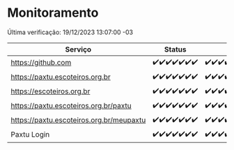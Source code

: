 # Monitoramento

Última verificação: 19/12/2023 13:07:00 -03

|Serviço|Status|Últimas 24h|
|---|---|---|
|https://github.com|<span title="2023-12-12: OK=24">✔️</span><span title="2023-12-13: OK=24">✔️</span><span title="2023-12-14: OK=24">✔️</span><span title="2023-12-15: OK=24">✔️</span><span title="2023-12-16: OK=24">✔️</span><span title="2023-12-17: OK=24">✔️</span><span title="2023-12-18: OK=16">✔️</span>|<span title="18/12/2023 13:07:00 -03 : 200">✔️</span><span title="18/12/2023 14:05:00 -03 : 200">✔️</span><span title="18/12/2023 15:08:00 -03 : 200">✔️</span><span title="18/12/2023 16:03:00 -03 : 200">✔️</span><span title="18/12/2023 17:07:00 -03 : 200">✔️</span><span title="18/12/2023 18:04:00 -03 : 200">✔️</span><span title="18/12/2023 19:05:00 -03 : 200">✔️</span><span title="18/12/2023 20:06:00 -03 : 200">✔️</span><span title="18/12/2023 21:31:00 -03 : 200">✔️</span><span title="18/12/2023 22:46:00 -03 : 200">✔️</span><span title="18/12/2023 23:20:00 -03 : 200">✔️</span><span title="19/12/2023 00:07:00 -03 : 200">✔️</span><span title="19/12/2023 01:08:00 -03 : 200">✔️</span><span title="19/12/2023 02:06:00 -03 : 200">✔️</span><span title="19/12/2023 03:08:00 -03 : 200">✔️</span><span title="19/12/2023 04:06:00 -03 : 200">✔️</span><span title="19/12/2023 05:09:00 -03 : 200">✔️</span><span title="19/12/2023 06:06:00 -03 : 200">✔️</span><span title="19/12/2023 07:06:00 -03 : 200">✔️</span><span title="19/12/2023 08:04:00 -03 : 200">✔️</span><span title="19/12/2023 09:11:00 -03 : 200">✔️</span><span title="19/12/2023 10:08:00 -03 : 200">✔️</span><span title="19/12/2023 11:05:00 -03 : 200">✔️</span><span title="19/12/2023 12:06:00 -03 : 200">✔️</span><span title="19/12/2023 13:07:00 -03 : 200">✔️</span>|
|https://paxtu.escoteiros.org.br|<span title="2023-12-12: OK=24">✔️</span><span title="2023-12-13: OK=24">✔️</span><span title="2023-12-14: OK=24">✔️</span><span title="2023-12-15: OK=24">✔️</span><span title="2023-12-16: OK=24">✔️</span><span title="2023-12-17: OK=24">✔️</span><span title="2023-12-18: OK=16">✔️</span>|<span title="18/12/2023 13:07:00 -03 : 200">✔️</span><span title="18/12/2023 14:05:00 -03 : 200">✔️</span><span title="18/12/2023 15:08:00 -03 : 200">✔️</span><span title="18/12/2023 16:03:00 -03 : 200">✔️</span><span title="18/12/2023 17:07:00 -03 : 200">✔️</span><span title="18/12/2023 18:04:00 -03 : 200">✔️</span><span title="18/12/2023 19:05:00 -03 : 200">✔️</span><span title="18/12/2023 20:06:00 -03 : 200">✔️</span><span title="18/12/2023 21:31:00 -03 : 200">✔️</span><span title="18/12/2023 22:46:00 -03 : 200">✔️</span><span title="18/12/2023 23:20:00 -03 : 200">✔️</span><span title="19/12/2023 00:07:00 -03 : 200">✔️</span><span title="19/12/2023 01:08:00 -03 : 200">✔️</span><span title="19/12/2023 02:06:00 -03 : 200">✔️</span><span title="19/12/2023 03:08:00 -03 : 200">✔️</span><span title="19/12/2023 04:06:00 -03 : 200">✔️</span><span title="19/12/2023 05:09:00 -03 : 200">✔️</span><span title="19/12/2023 06:06:00 -03 : 200">✔️</span><span title="19/12/2023 07:06:00 -03 : 200">✔️</span><span title="19/12/2023 08:04:00 -03 : 200">✔️</span><span title="19/12/2023 09:11:00 -03 : 200">✔️</span><span title="19/12/2023 10:08:00 -03 : 200">✔️</span><span title="19/12/2023 11:05:00 -03 : 200">✔️</span><span title="19/12/2023 12:06:00 -03 : 200">✔️</span><span title="19/12/2023 13:07:00 -03 : 200">✔️</span>|
|https://escoteiros.org.br|<span title="2023-12-12: OK=24">✔️</span><span title="2023-12-13: OK=24">✔️</span><span title="2023-12-14: OK=24">✔️</span><span title="2023-12-15: OK=24">✔️</span><span title="2023-12-16: OK=24">✔️</span><span title="2023-12-17: OK=24">✔️</span><span title="2023-12-18: OK=16">✔️</span>|<span title="18/12/2023 13:07:00 -03 : 200">✔️</span><span title="18/12/2023 14:05:00 -03 : 200">✔️</span><span title="18/12/2023 15:08:00 -03 : 200">✔️</span><span title="18/12/2023 16:03:00 -03 : 200">✔️</span><span title="18/12/2023 17:07:00 -03 : 200">✔️</span><span title="18/12/2023 18:04:00 -03 : 200">✔️</span><span title="18/12/2023 19:05:00 -03 : 200">✔️</span><span title="18/12/2023 20:06:00 -03 : 200">✔️</span><span title="18/12/2023 21:31:00 -03 : 200">✔️</span><span title="18/12/2023 22:46:00 -03 : 200">✔️</span><span title="18/12/2023 23:20:00 -03 : 200">✔️</span><span title="19/12/2023 00:07:00 -03 : 200">✔️</span><span title="19/12/2023 01:08:00 -03 : 200">✔️</span><span title="19/12/2023 02:06:00 -03 : 200">✔️</span><span title="19/12/2023 03:08:00 -03 : 200">✔️</span><span title="19/12/2023 04:06:00 -03 : 200">✔️</span><span title="19/12/2023 05:09:00 -03 : 200">✔️</span><span title="19/12/2023 06:06:00 -03 : 200">✔️</span><span title="19/12/2023 07:06:00 -03 : 200">✔️</span><span title="19/12/2023 08:04:00 -03 : 200">✔️</span><span title="19/12/2023 09:11:00 -03 : 200">✔️</span><span title="19/12/2023 10:08:00 -03 : 200">✔️</span><span title="19/12/2023 11:05:00 -03 : 200">✔️</span><span title="19/12/2023 12:06:00 -03 : 200">✔️</span><span title="19/12/2023 13:07:00 -03 : 200">✔️</span>|
|https://paxtu.escoteiros.org.br/paxtu|<span title="2023-12-12: OK=24">✔️</span><span title="2023-12-13: OK=24">✔️</span><span title="2023-12-14: OK=24">✔️</span><span title="2023-12-15: OK=24">✔️</span><span title="2023-12-16: OK=24">✔️</span><span title="2023-12-17: OK=24">✔️</span><span title="2023-12-18: OK=16">✔️</span>|<span title="18/12/2023 13:07:00 -03 : 200">✔️</span><span title="18/12/2023 14:05:00 -03 : 200">✔️</span><span title="18/12/2023 15:08:00 -03 : 200">✔️</span><span title="18/12/2023 16:03:00 -03 : 200">✔️</span><span title="18/12/2023 17:07:00 -03 : 200">✔️</span><span title="18/12/2023 18:04:00 -03 : 200">✔️</span><span title="18/12/2023 19:05:00 -03 : 200">✔️</span><span title="18/12/2023 20:06:00 -03 : 200">✔️</span><span title="18/12/2023 21:31:00 -03 : 200">✔️</span><span title="18/12/2023 22:46:00 -03 : 200">✔️</span><span title="18/12/2023 23:20:00 -03 : 200">✔️</span><span title="19/12/2023 00:07:00 -03 : 200">✔️</span><span title="19/12/2023 01:08:00 -03 : 200">✔️</span><span title="19/12/2023 02:06:00 -03 : 200">✔️</span><span title="19/12/2023 03:08:00 -03 : 200">✔️</span><span title="19/12/2023 04:06:00 -03 : 200">✔️</span><span title="19/12/2023 05:09:00 -03 : 200">✔️</span><span title="19/12/2023 06:06:00 -03 : 200">✔️</span><span title="19/12/2023 07:06:00 -03 : 200">✔️</span><span title="19/12/2023 08:04:00 -03 : 200">✔️</span><span title="19/12/2023 09:11:00 -03 : 200">✔️</span><span title="19/12/2023 10:08:00 -03 : 200">✔️</span><span title="19/12/2023 11:05:00 -03 : 200">✔️</span><span title="19/12/2023 12:06:00 -03 : 200">✔️</span><span title="19/12/2023 13:07:00 -03 : 200">✔️</span>|
|https://paxtu.escoteiros.org.br/meupaxtu|<span title="2023-12-12: OK=24">✔️</span><span title="2023-12-13: OK=24">✔️</span><span title="2023-12-14: OK=24">✔️</span><span title="2023-12-15: OK=24">✔️</span><span title="2023-12-16: OK=24">✔️</span><span title="2023-12-17: OK=24">✔️</span><span title="2023-12-18: OK=16">✔️</span>|<span title="18/12/2023 13:07:00 -03 : 200">✔️</span><span title="18/12/2023 14:05:00 -03 : 200">✔️</span><span title="18/12/2023 15:08:00 -03 : 200">✔️</span><span title="18/12/2023 16:03:00 -03 : 200">✔️</span><span title="18/12/2023 17:07:00 -03 : 200">✔️</span><span title="18/12/2023 18:04:00 -03 : 200">✔️</span><span title="18/12/2023 19:05:00 -03 : 200">✔️</span><span title="18/12/2023 20:06:00 -03 : 200">✔️</span><span title="18/12/2023 21:31:00 -03 : 200">✔️</span><span title="18/12/2023 22:46:00 -03 : 200">✔️</span><span title="18/12/2023 23:20:00 -03 : 200">✔️</span><span title="19/12/2023 00:07:00 -03 : 200">✔️</span><span title="19/12/2023 01:08:00 -03 : 200">✔️</span><span title="19/12/2023 02:06:00 -03 : 200">✔️</span><span title="19/12/2023 03:08:00 -03 : 200">✔️</span><span title="19/12/2023 04:06:00 -03 : 200">✔️</span><span title="19/12/2023 05:09:00 -03 : 200">✔️</span><span title="19/12/2023 06:06:00 -03 : 200">✔️</span><span title="19/12/2023 07:06:00 -03 : 200">✔️</span><span title="19/12/2023 08:04:00 -03 : 200">✔️</span><span title="19/12/2023 09:11:00 -03 : 200">✔️</span><span title="19/12/2023 10:08:00 -03 : 200">✔️</span><span title="19/12/2023 11:05:00 -03 : 200">✔️</span><span title="19/12/2023 12:06:00 -03 : 200">✔️</span><span title="19/12/2023 13:07:00 -03 : 200">✔️</span>|
|Paxtu Login|<span title="2023-12-12: OK=24">✔️</span><span title="2023-12-13: OK=24">✔️</span><span title="2023-12-14: OK=24">✔️</span><span title="2023-12-15: OK=24">✔️</span><span title="2023-12-16: OK=24">✔️</span><span title="2023-12-17: OK=24">✔️</span><span title="2023-12-18: OK=16">✔️</span>|<span title="18/12/2023 13:07:00 -03 : 200">✔️</span><span title="18/12/2023 14:05:00 -03 : 200">✔️</span><span title="18/12/2023 15:08:00 -03 : 200">✔️</span><span title="18/12/2023 16:03:00 -03 : 200">✔️</span><span title="18/12/2023 17:07:00 -03 : 200">✔️</span><span title="18/12/2023 18:04:00 -03 : 200">✔️</span><span title="18/12/2023 19:05:00 -03 : 200">✔️</span><span title="18/12/2023 20:06:00 -03 : 200">✔️</span><span title="18/12/2023 21:31:00 -03 : 200">✔️</span><span title="18/12/2023 22:46:00 -03 : 200">✔️</span><span title="18/12/2023 23:20:00 -03 : 200">✔️</span><span title="19/12/2023 00:07:00 -03 : 200">✔️</span><span title="19/12/2023 01:08:00 -03 : 200">✔️</span><span title="19/12/2023 02:06:00 -03 : 200">✔️</span><span title="19/12/2023 03:08:00 -03 : 200">✔️</span><span title="19/12/2023 04:06:00 -03 : 200">✔️</span><span title="19/12/2023 05:09:00 -03 : 200">✔️</span><span title="19/12/2023 06:06:00 -03 : 200">✔️</span><span title="19/12/2023 07:06:00 -03 : 200">✔️</span><span title="19/12/2023 08:04:00 -03 : 200">✔️</span><span title="19/12/2023 09:11:00 -03 : 200">✔️</span><span title="19/12/2023 10:08:00 -03 : 200">✔️</span><span title="19/12/2023 11:05:00 -03 : 200">✔️</span><span title="19/12/2023 12:06:00 -03 : 200">✔️</span><span title="19/12/2023 13:07:00 -03 : 200">✔️</span>|

